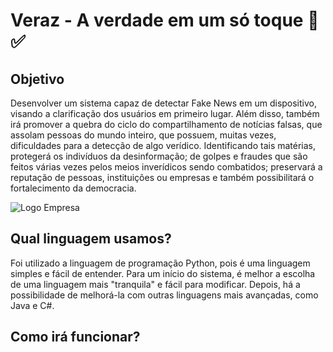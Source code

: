 # Veraz - A verdade em um só toque 👾 ✅
## Objetivo
Desenvolver um sistema capaz de detectar Fake News em um dispositivo, visando a clarificação dos usuários em primeiro lugar. Além disso, também irá promover a quebra do ciclo do compartilhamento de notícias falsas, que assolam pessoas do mundo inteiro, que possuem, muitas vezes, dificuldades para a detecção de algo verídico. Identificando tais matérias, protegerá os indivíduos da desinformação; de golpes e fraudes que são feitos várias vezes pelos meios inverídicos sendo combatidos; preservará a reputação de pessoas, instituições ou empresas e também possibilitará o fortalecimento da democracia.

![Logo Empresa](https://github.com/user-attachments/assets/78a5f776-9c3e-4d78-b571-026ffd09153d)

## Qual linguagem usamos?
Foi utilizado a linguagem de programação Python, pois é uma linguagem simples e fácil de entender. Para um início do sistema, é melhor a escolha de uma linguagem mais "tranquila" e fácil para modificar. Depois, há a possibilidade de melhorá-la com outras linguagens mais avançadas, como Java e C#. 

## Como irá funcionar?
